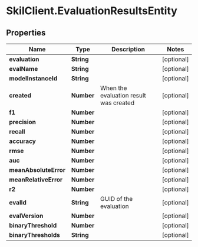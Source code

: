 # SkilClient.EvaluationResultsEntity

## Properties

Name | Type | Description | Notes
------------ | ------------- | ------------- | -------------
**evaluation** | **String** |  | [optional] 
**evalName** | **String** |  | [optional] 
**modelInstanceId** | **String** |  | [optional] 
**created** | **Number** | When the evaluation result was created | [optional] 
**f1** | **Number** |  | [optional] 
**precision** | **Number** |  | [optional] 
**recall** | **Number** |  | [optional] 
**accuracy** | **Number** |  | [optional] 
**rmse** | **Number** |  | [optional] 
**auc** | **Number** |  | [optional] 
**meanAbsoluteError** | **Number** |  | [optional] 
**meanRelativeError** | **Number** |  | [optional] 
**r2** | **Number** |  | [optional] 
**evalId** | **String** | GUID of the evaluation | [optional] 
**evalVersion** | **Number** |  | [optional] 
**binaryThreshold** | **Number** |  | [optional] 
**binaryThresholds** | **String** |  | [optional] 


